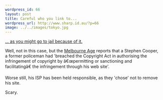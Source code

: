 ```yaml
--- 
wordpress_id: 66
layout: post
title: Careful who you link to...
wordpress_url: http://www.sharp.id.au/?p=66
image: ../../images/tokyo.jpg
---
```

<a href="http://www.theage.com.au/news/breaking/music-industry-claims-big-scalp-in-piracy-case/2005/07/14/1120934356624.html">... as you might go to jail because of it.</a>

Well, not in this case, but the <a href="http://www.theage.com.au/">Melbourne Age</a> reports that a Stephen Cooper, a former policeman had 'breached the Copyright Act in authorising the infringement of copyright by â€œpermitting or sanctioning and facilitatingâ€ the infringement through his web site'.

Worse still, his ISP has been held responsible, as they 'chose' not to remove his site. 

Scary.
